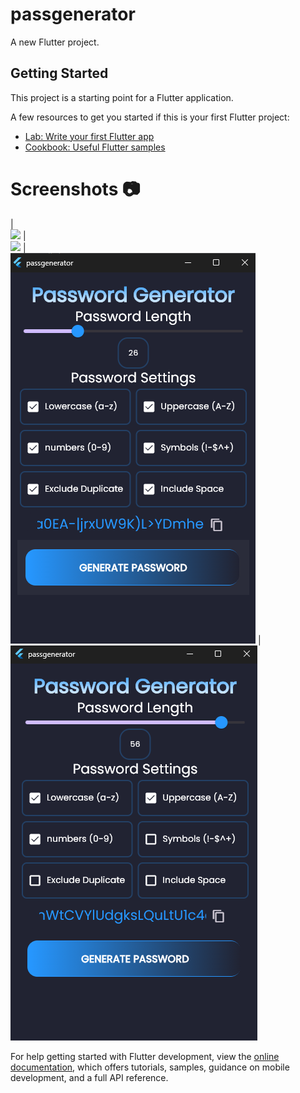 # passgenerator

A new Flutter project.

## Getting Started

This project is a starting point for a Flutter application.

A few resources to get you started if this is your first Flutter project:

- [Lab: Write your first Flutter app](https://docs.flutter.dev/get-started/codelab)
- [Cookbook: Useful Flutter samples](https://docs.flutter.dev/cookbook)
  
# Screenshots 📷
|<br> ![](https://github.com/Mubarak123-cu/PasswordGenerator/tree/main/ScreenshotPassword.jpg)
|<br> ![](https://github.com/Mubarak123-cu/PasswordGenerator/tree/main/Passwordgenerate1.png)
|<br> ![](https://github.com/Mubarak123-cu/PasswordGenerator/blob/main/Passwordgenerate2.png)
|<br> ![](https://github.com/Mubarak123-cu/PasswordGenerator/blob/main/passwordgenerate3.png)

For help getting started with Flutter development, view the
[online documentation](https://docs.flutter.dev/), which offers tutorials,
samples, guidance on mobile development, and a full API reference.

